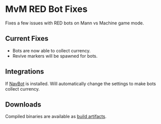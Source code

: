 # MvM RED Bot Fixes

Fixes a few issues with RED bots on Mann vs Machine game mode.

## Current Fixes

* Bots are now able to collect currency.
* Revive markers will be spawned for bots.

## Integrations

If [NavBot](https://github.com/caxanga334/NavBot) is installed. Will automatically change the settings to make bots collect currency.

## Downloads

Compiled binaries are available as [build artifacts](https://github.com/caxanga334/sm-plugins/actions).